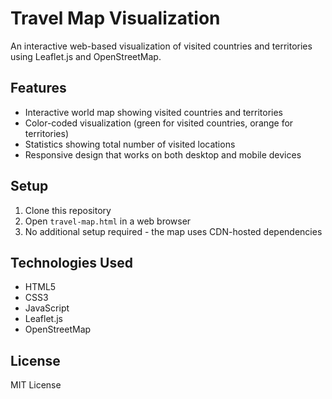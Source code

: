 # Travel Map Visualization

An interactive web-based visualization of visited countries and territories using Leaflet.js and OpenStreetMap.

## Features
- Interactive world map showing visited countries and territories
- Color-coded visualization (green for visited countries, orange for territories)
- Statistics showing total number of visited locations
- Responsive design that works on both desktop and mobile devices

## Setup
1. Clone this repository
2. Open `travel-map.html` in a web browser
3. No additional setup required - the map uses CDN-hosted dependencies

## Technologies Used
- HTML5
- CSS3
- JavaScript
- Leaflet.js
- OpenStreetMap

## License
MIT License
